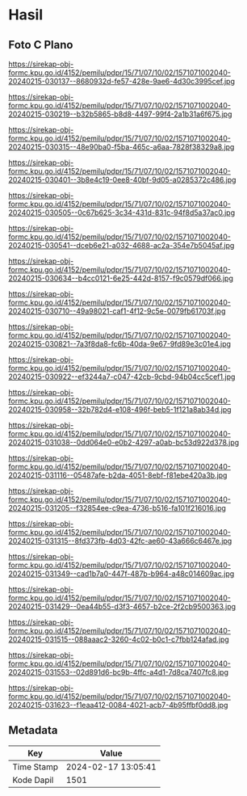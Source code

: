 # Hasil

## Foto C Plano

https://sirekap-obj-formc.kpu.go.id/4152/pemilu/pdpr/15/71/07/10/02/1571071002040-20240215-030137--8680932d-fe57-428e-9ae6-4d30c3995cef.jpg

https://sirekap-obj-formc.kpu.go.id/4152/pemilu/pdpr/15/71/07/10/02/1571071002040-20240215-030219--b32b5865-b8d8-4497-99f4-2a1b31a6f675.jpg

https://sirekap-obj-formc.kpu.go.id/4152/pemilu/pdpr/15/71/07/10/02/1571071002040-20240215-030315--48e90ba0-f5ba-465c-a6aa-7828f38329a8.jpg

https://sirekap-obj-formc.kpu.go.id/4152/pemilu/pdpr/15/71/07/10/02/1571071002040-20240215-030401--3b8e4c19-0ee8-40bf-9d05-a0285372c486.jpg

https://sirekap-obj-formc.kpu.go.id/4152/pemilu/pdpr/15/71/07/10/02/1571071002040-20240215-030505--0c67b625-3c34-431d-831c-94f8d5a37ac0.jpg

https://sirekap-obj-formc.kpu.go.id/4152/pemilu/pdpr/15/71/07/10/02/1571071002040-20240215-030541--dceb6e21-a032-4688-ac2a-354e7b5045af.jpg

https://sirekap-obj-formc.kpu.go.id/4152/pemilu/pdpr/15/71/07/10/02/1571071002040-20240215-030634--b4cc0121-6e25-442d-8157-f9c0579df066.jpg

https://sirekap-obj-formc.kpu.go.id/4152/pemilu/pdpr/15/71/07/10/02/1571071002040-20240215-030710--49a98021-caf1-4f12-9c5e-0079fb61703f.jpg

https://sirekap-obj-formc.kpu.go.id/4152/pemilu/pdpr/15/71/07/10/02/1571071002040-20240215-030821--7a3f8da8-fc6b-40da-9e67-9fd89e3c01e4.jpg

https://sirekap-obj-formc.kpu.go.id/4152/pemilu/pdpr/15/71/07/10/02/1571071002040-20240215-030922--ef3244a7-c047-42cb-9cbd-94b04cc5cef1.jpg

https://sirekap-obj-formc.kpu.go.id/4152/pemilu/pdpr/15/71/07/10/02/1571071002040-20240215-030958--32b782d4-e108-496f-beb5-1f121a8ab34d.jpg

https://sirekap-obj-formc.kpu.go.id/4152/pemilu/pdpr/15/71/07/10/02/1571071002040-20240215-031038--0dd064e0-e0b2-4297-a0ab-bc53d922d378.jpg

https://sirekap-obj-formc.kpu.go.id/4152/pemilu/pdpr/15/71/07/10/02/1571071002040-20240215-031116--05487afe-b2da-4051-8ebf-f81ebe420a3b.jpg

https://sirekap-obj-formc.kpu.go.id/4152/pemilu/pdpr/15/71/07/10/02/1571071002040-20240215-031205--f32854ee-c9ea-4736-b516-fa101f216016.jpg

https://sirekap-obj-formc.kpu.go.id/4152/pemilu/pdpr/15/71/07/10/02/1571071002040-20240215-031315--8fd373fb-4d03-42fc-ae60-43a666c6467e.jpg

https://sirekap-obj-formc.kpu.go.id/4152/pemilu/pdpr/15/71/07/10/02/1571071002040-20240215-031349--cad1b7a0-447f-487b-b964-a48c014609ac.jpg

https://sirekap-obj-formc.kpu.go.id/4152/pemilu/pdpr/15/71/07/10/02/1571071002040-20240215-031429--0ea44b55-d3f3-4657-b2ce-2f2cb9500363.jpg

https://sirekap-obj-formc.kpu.go.id/4152/pemilu/pdpr/15/71/07/10/02/1571071002040-20240215-031515--088aaac2-3260-4c02-b0c1-c7fbb124afad.jpg

https://sirekap-obj-formc.kpu.go.id/4152/pemilu/pdpr/15/71/07/10/02/1571071002040-20240215-031553--02d891d6-bc9b-4ffc-a4d1-7d8ca7407fc8.jpg

https://sirekap-obj-formc.kpu.go.id/4152/pemilu/pdpr/15/71/07/10/02/1571071002040-20240215-031623--f1eaa412-0084-4021-acb7-4b95ffbf0dd8.jpg


## Metadata

| Key        | Value               |
| ---------- | ------------------- |
| Time Stamp | 2024-02-17 13:05:41 |
| Kode Dapil | 1501                |



